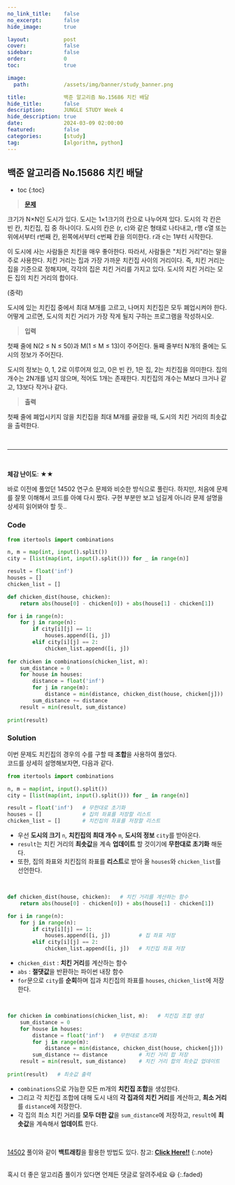 ```yaml
---
no_link_title:    false 
no_excerpt:       false 
hide_image:       true

layout:           post
cover:            false
sidebar:          false
order:            0      
toc:              true

image:
  path:           /assets/img/banner/study_banner.png

title:            백준 알고리즘 No.15686 치킨 배달
hide_title:       false
description:      JUNGLE STUDY Week 4
hide_description: true
date:             2024-03-09 02:00:00
featured:         false
categories:       [study]
tag:              [algorithm, python]
---
```


## 백준 알고리즘 No.15686 치킨 배달

* toc 
{:toc}

> [**문제**](https://www.acmicpc.net/problem/15686)

크기가 N×N인 도시가 있다. 도시는 1×1크기의 칸으로 나누어져 있다. 도시의 각 칸은 빈 칸, 치킨집, 집 중 하나이다. 
도시의 칸은 (r, c)와 같은 형태로 나타내고, r행 c열 또는 위에서부터 r번째 칸, 왼쪽에서부터 c번째 칸을 의미한다. r과 c는 1부터 시작한다.

이 도시에 사는 사람들은 치킨을 매우 좋아한다. 따라서, 사람들은 "치킨 거리"라는 말을 주로 사용한다. 
치킨 거리는 집과 가장 가까운 치킨집 사이의 거리이다. 즉, 치킨 거리는 집을 기준으로 정해지며, 각각의 집은 치킨 거리를 가지고 있다. 도시의 치킨 거리는 모든 집의 치킨 거리의 합이다.

(중략)

도시에 있는 치킨집 중에서 최대 M개를 고르고, 나머지 치킨집은 모두 폐업시켜야 한다. 
어떻게 고르면, 도시의 치킨 거리가 가장 작게 될지 구하는 프로그램을 작성하시오.

> **입력**

첫째 줄에 N(2 ≤ N ≤ 50)과 M(1 ≤ M ≤ 13)이 주어진다.
둘째 줄부터 N개의 줄에는 도시의 정보가 주어진다.

도시의 정보는 0, 1, 2로 이루어져 있고, 0은 빈 칸, 1은 집, 2는 치킨집을 의미한다. 
집의 개수는 2N개를 넘지 않으며, 적어도 1개는 존재한다. 치킨집의 개수는 M보다 크거나 같고, 13보다 작거나 같다.

> **출력** 

첫째 줄에 폐업시키지 않을 치킨집을 최대 M개를 골랐을 때, 도시의 치킨 거리의 최솟값을 출력한다.

<br>

---
  
<br>

**체감 난이도**: ★★

바로 이전에 풀었던 14502 연구소 문제와 비슷한 방식으로 풀린다. 하지만, 처음에 문제를 잘못 이해해서 코드를 아예 다시 짰다. 
구현 부분만 보고 넘길게 아니라 문제 설명을 상세히 읽어봐야 할 듯..

### Code
```python
from itertools import combinations

n, m = map(int, input().split())
city = [list(map(int, input().split())) for _ in range(n)]

result = float('inf')
houses = []
chicken_list = []

def chicken_dist(house, chicken):
    return abs(house[0] - chicken[0]) + abs(house[1] - chicken[1])

for i in range(n):
    for j in range(n):
        if city[i][j] == 1:
            houses.append([i, j])
        elif city[i][j] == 2:
            chicken_list.append([i, j])
            
for chicken in combinations(chicken_list, m):
    sum_distance = 0
    for house in houses:
        distance = float('inf')
        for j in range(m):
            distance = min(distance, chicken_dist(house, chicken[j]))
        sum_distance += distance
    result = min(result, sum_distance)
    
print(result)
```

### Solution

이번 문제도 치킨집의 경우의 수를 구할 때 **조합**을 사용하여 풀었다. <br>
코드를 상세히 설명해보자면, 다음과 같다.

```python
from itertools import combinations

n, m = map(int, input().split())
city = [list(map(int, input().split())) for _ in range(n)]

result = float('inf')   # 무한대로 초기화
houses = []             # 집의 좌표를 저장할 리스트
chicken_list = []       # 치킨집의 좌표를 저장할 리스트
```
- 우선 **도시의 크기** `n`, **치킨집의 최대 개수** `m`, **도시의 정보** `city`를 받아온다.
- `result`는 치킨 거리의 **최솟값**을 계속 **업데이트** 할 것이기에 **무한대로 초기화** 해둔다.
- 또한, 집의 좌표와 치킨집의 좌표를 **리스트**로 받아 올 `houses`와 `chicken_list`를 선언한다.

<br>

```python
def chicken_dist(house, chicken):   # 치킨 거리를 계산하는 함수
    return abs(house[0] - chicken[0]) + abs(house[1] - chicken[1])

for i in range(n):
    for j in range(n):
        if city[i][j] == 1:
            houses.append([i, j])         # 집 좌표 저장
        elif city[i][j] == 2:
            chicken_list.append([i, j])   # 치킨집 좌표 저장
```
- `chicken_dist` : **치킨 거리**를 계산하는 함수
- `abs` : **절댓값**을 반환하는 파이썬 내장 함수
- `for`문으로 `city`를 **순회**하며 집과 치킨집의 좌표를 `houses`, `chicken_list`에 저장한다.

<br>

```python
for chicken in combinations(chicken_list, m):   # 치킨집 조합 생성
    sum_distance = 0
    for house in houses:
        distance = float('inf')   # 무한대로 초기화
        for j in range(m):
            distance = min(distance, chicken_dist(house, chicken[j]))   # 치킨 거리 최솟값 저장
        sum_distance += distance          # 치킨 거리 합 저장
    result = min(result, sum_distance)    # 치킨 거리 합의 최솟값 업데이트
    
print(result)   # 최솟값 출력
```
- `combinations`으로 가능한 모든 m개의 **치킨집 조합**을 생성한다.
- 그리고 각 치킨집 조합에 대해 도시 내의 **각 집과의 치킨 거리**를 계산하고, **최소 거리**를 `distance`에 저장한다.
- 각 집의 최소 치킨 거리를 **모두 더한 값**을 `sum_distance`에 저장하고, `result`에 **최솟값**을 계속해서 **업데이트** 한다.

<br>

[14502](https://youjuice.github.io/Posts/Baekjoon_14502/) 풀이와 같이 **백트래킹**을 활용한 방법도 있다. 참고: [**Click Here!!**](https://velog.io/@mechauk418/%EB%B0%B1%EC%A4%80-15686%EB%B2%88-%EC%B9%98%ED%82%A8-%EB%B0%B0%EB%8B%AC-%ED%8C%8C%EC%9D%B4%EC%8D%AC%EB%B0%B1%ED%8A%B8%EB%9E%98%ED%82%B9)
{:.note}

<br>
혹시 더 좋은 알고리즘 풀이가 있다면 언제든 댓글로 알려주세요 😃
{:.faded}